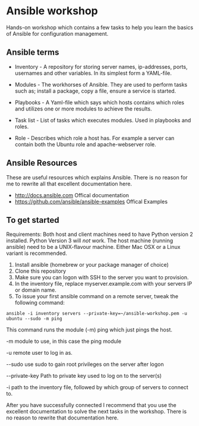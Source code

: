 # Ansible workshop

Hands-on workshop which contains a few tasks to help you learn the basics of Ansible for configuration management.

## Ansible terms
* Inventory - A repository for storing server names, ip-addresses, ports, usernames and other variables. In its simplest form a YAML-file.

*  Modules - The workhorses of Ansible. They are used to perform tasks such as; install a package, copy a file, ensure a service is started.

* Playbooks - A Yaml-file which says which hosts contains which roles and utilizes one or more modules to achieve the results.

* Task list - List of tasks which executes modules. Used in playbooks and roles.

* Role - Describes which role a host has. For example a server can contain both the Ubuntu role and apache-webserver role.


## Ansible Resources

These are useful resources which explains Ansible. There is no reason for me to rewrite all that excellent documentation here.

* http://docs.ansible.com Offical documentation
* https://github.com/ansible/ansible-examples Offical Examples

## To get started

Requirements: Both host and client machines need to have Python version 2 installed. Python Version 3 will _not_ work. The host machine (running ansible) need to be a UNIX-flavour machine. Either Mac OSX or a Linux variant is recommended.

1. Install ansible (homebrew or your package manager of choice)
2. Clone this repository
3. Make sure you can logon with SSH to the server you want to provision.
4. In the inventory file, replace myserver.example.com with your servers IP or domain name.
5. To issue your first ansible command on a remote server, tweak the following command:
```
ansible -i inventory servers --private-key=~/ansible-workshop.pem -u ubuntu --sudo -m ping
```
This command runs the module (-m) ping which just pings the host.

-m module to use, in this case the ping module

-u remote user to log in as.

--sudo use sudo to gain root privileges on the server after logon

--private-key Path to private key used to log on to the server(s)

-i path to the inventory file, followed by which group of servers to connect to.

After you have successfully connected I recommend that you use the excellent documentation to solve the next tasks in the workshop. There is no reason to rewrite that documentation here.
